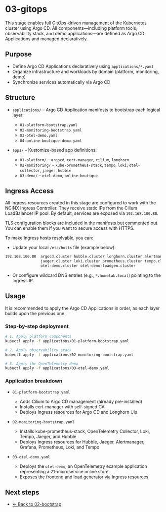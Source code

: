 # 03-gitops

This stage enables full GitOps-driven management of the Kubernetes cluster using Argo CD. All components—including platform tools, observability stack, and demo applications—are defined as Argo CD Applications and managed declaratively.

## Purpose

* Define Argo CD Applications declaratively using `applications/*.yaml`
* Organize infrastructure and workloads by domain (platform, monitoring, demo)
* Synchronize services automatically via Argo CD

## Structure

* `applications/` – Argo CD Application manifests to bootstrap each logical layer:

    * `01-platform-bootstrap.yaml`
    * `02-monitoring-bootstrap.yaml`
    * `03-otel-demo.yaml`
    * `04-online-boutique-demo.yaml`

* `apps/` – Kustomize-based app definitions:

    * `01-platform/` – `argocd`, `cert-manager`, `cilium`, `longhorn`
    * `02-monitoring/` – `kube-prometheus-stack`, `tempo`, `loki`, `otel-collector`, `jaeger`, `hubble`
    * `03-demo/` – `otel-demo`, `online-boutique`

## Ingress Access

All Ingress resources created in this stage are configured to work with the NGINX Ingress Controller.
They receive static IPs from the Cilium LoadBalancer IP pool. By default, services are exposed via `192.168.100.80`.

TLS configuration blocks are included in the manifests but commented out. You can enable them if you want to secure access with HTTPS.

To make Ingress hosts resolvable, you can:

* Update your local `/etc/hosts` file (example below):

```bash
192.168.100.80  argocd.cluster hubble.cluster longhorn.cluster alertmanager.cluster grafana.cluster \
                jaeger.cluster loki.cluster prometheus.cluster tempo.cluster \
                otel-demo.cluster otel-demo-loadgen.cluster
```

* Or configure wildcard DNS entries (e.g., `*.homelab.local`) pointing to the Ingress IP.

## Usage

It is recommended to apply the Argo CD Applications in order, as each layer builds upon the previous one.

### Step-by-step deployment

```bash
# 1. Apply platform components
kubectl apply -f applications/01-platform-bootstrap.yaml

# 2. Apply observability stack
kubectl apply -f applications/02-monitoring-bootstrap.yaml

# 3. Apply the OpenTelemetry demo
kubectl apply -f applications/03-otel-demo.yaml
```

### Application breakdown

* `01-platform-bootstrap.yaml`

    * Adds Cilium to Argo CD management (already pre-installed)
    * Installs cert-manager with self-signed CA
    * Deploys Ingress resources for Argo CD and Longhorn UIs

* `02-monitoring-bootstrap.yaml`

    * Installs kube-prometheus-stack, OpenTelemetry Collector, Loki, Tempo, Jaeger, and Hubble
    * Deploys Ingress resources for Hubble, Jaeger, Alertmanager, Grafana, Prometheus, Loki, and Tempo

* `03-otel-demo.yaml`

    * Deploys the `otel-demo`, an OpenTelemetry example application representing a 21-microservice online store
    * Exposes the frontend and load generator via Ingress resources

## Next steps

* [← Back to 02-bootstrap](../02-bootstrap/README.md)
